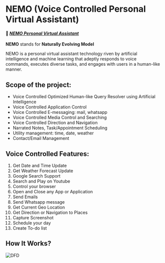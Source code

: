 # NEMO (Voice Controlled Personal Virtual Assistant)

#### 🔗 *[NEMO Personal Virtual Assistant](https://youtu.be/s6moWG6B47I?si=7vL11BywWyH08WSu)*

**NEMO** stands for **Naturally Evolving Model**

NEMO is a personal virtual assistant technology riven by artificial intelligence and machine learning that adeptly responds to voice commands, executes diverse tasks, and engages with users in a human-like manner.

## Scope of the project:

* Voice Controlled Optimized Human-like Query Resolver using Artificial Intelligence
* Voice Controlled Application Control
* Voice Controlled E-messaging: mail, whatsapp
* Voice Controlled Media Control and Searching
* Voice Controlled Direction and Navigation
* Narrated Notes, Task/Appointment Scheduling
* Utility management: time, date, weather
* Contact/Email Management

## Voice Controlled Features:

1. Get Date and Time Update
2. Get Weather Forecast Update
3. Google Search Support
4. Search and Play on Youtube
5. Control your browser
6. Open and Close any App or Application
7. Send Emails
8. Send Whatsapp message
9. Get Current Geo Location
10. Get Direction or Navigation to Places
11. Capture Screenshot
12. Schedule your day
13. Create To-do list

## How It Works?

![DFD](https://github.com/soumadeep-dey/NEMO-Personal-Virtual-Assistant/assets/111021618/4af9e2c1-1caa-42c4-9a9f-f62c828bc5c6)

